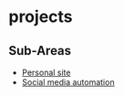 # projects

## Sub-Areas

- [Personal site](./Personal_site.md)
- [Social media automation](./Social_media_automation.md)
